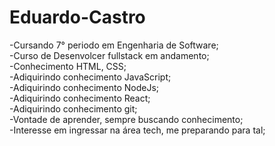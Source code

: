 # Eduardo-Castro

-Cursando 7° periodo em Engenharia de Software;</br>
-Curso de Desenvolcer fullstack em andamento;</br>
-Conhecimento HTML, CSS;</br>
-Adiquirindo conhecimento JavaScript;</br>
-Adiquirindo conhecimento NodeJs;</br>
-Adiquirindo conhecimento React;</br>
-Adiquirindo conhecimento git;</br>
-Vontade de aprender, sempre buscando conhecimento;</br>
-Interesse em ingressar na área tech, me preparando para tal;</br>
